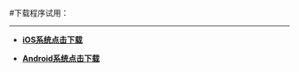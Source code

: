 #下载程序试用：
- - - - - 

- **[ iOS系统点击下载](itms-services://?action=download-manifest&url=https://raw.githubusercontent.com/qiaofeiHS/IPA/master/ipa.plist)**

- **[ Android系统点击下载](https://github.com/qiaofeiHS/IPA/blob/master/im-release.apk)**

